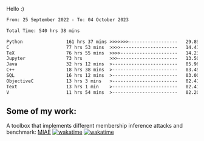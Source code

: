 Hello :)


<!--START_SECTION:waka-->

```txt
From: 25 September 2022 - To: 04 October 2023

Total Time: 540 hrs 38 mins

Python                161 hrs 37 mins >>>>>>>------------------   29.89 %
C                     77 hrs 53 mins  >>>>---------------------   14.41 %
TeX                   76 hrs 55 mins  >>>>---------------------   14.23 %
Jupyter               73 hrs          >>>----------------------   13.50 %
Java                  32 hrs 12 mins  >------------------------   05.96 %
C++                   18 hrs 38 mins  >------------------------   03.45 %
SQL                   16 hrs 12 mins  >------------------------   03.00 %
ObjectiveC            13 hrs 3 mins   >------------------------   02.41 %
Text                  13 hrs 1 min    >------------------------   02.41 %
V                     11 hrs 54 mins  >------------------------   02.20 %
```

<!--END_SECTION:waka-->

## Some of my work: 

A toolbox that implements different membership inference attacks and benchmark: [MIAE](https://github.com/RPI-DSPlab) [![wakatime](https://wakatime.com/badge/user/18ac89f5-baf8-49e6-a5ee-d9272435ce3a/project/3e6541fd-578f-4d9d-9080-f2a42b2d10e1.svg)](https://wakatime.com/badge/user/18ac89f5-baf8-49e6-a5ee-d9272435ce3a/project/3e6541fd-578f-4d9d-9080-f2a42b2d10e1) [![wakatime](https://wakatime.com/badge/user/18ac89f5-baf8-49e6-a5ee-d9272435ce3a/project/5d5826e9-c6d6-4d86-8b00-0d1608c5f167.svg)](https://wakatime.com/badge/user/18ac89f5-baf8-49e6-a5ee-d9272435ce3a/project/5d5826e9-c6d6-4d86-8b00-0d1608c5f167)
